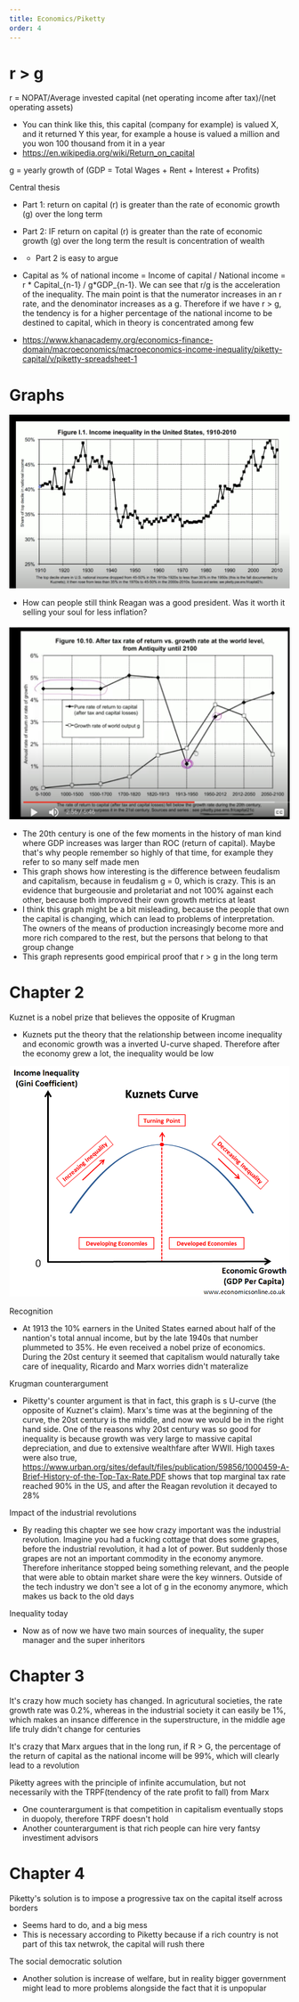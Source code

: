 ```yaml
---
title: Economics/Piketty
order: 4
---
```


# r > g


r = NOPAT/Average invested capital (net operating income after tax)/(net operating assets)
- You can think like this, this capital (company for example) is valued X, and it returned Y this year, for example a house is valued a million and you won 100 thousand from it in a year
- https://en.wikipedia.org/wiki/Return_on_capital

g = yearly growth of (GDP = Total Wages + Rent + Interest + Profits)

Central thesis
- Part 1: return on capital (r) is greater than the rate of economic growth (g) over the long term
- Part 2: IF return on capital (r) is greater than the rate of economic growth (g) over the long term the result is concentration of wealth
- - Part 2 is easy to argue

- Capital as % of national income = Income of capital / National income = r * Capital_{n-1} / g*GDP_{n-1}. We can see that r/g is the acceleration of the inequality. The main point is that the numerator increases in an r rate, and the denominator increases as a g. Therefore if we have r > g, the tendency is for a higher percentage of the national income to be destined to capital, which in theory is concentrated among few
- https://www.khanacademy.org/economics-finance-domain/macroeconomics/macroeconomics-income-inequality/piketty-capital/v/piketty-spreadsheet-1


# Graphs

![alt text](<Inncome inequality in US.png>)
- How can people still think Reagan was a good president. Was it worth it selling your soul for less inflation?

![alt text](<ROC VS GDP global.png>)
- The 20th century is one of the few moments in the history of man kind where GDP increases was larger than ROC (return of capital). Maybe that's why people remember so highly of that time, for example they refer to so many self made men
- This graph shows how interesting is the difference between feudalism and capitalism, because in feudalism g = 0, which is crazy. This is an evidence that burgeousie and proletariat and not 100% against each other, because both improved their own growth metrics at least
- I think this graph might be a bit misleading, because the people that own the capital is changing, which can lead to problems of interpretation. The owners of the means of production increasingly become more and more rich compared to the rest, but the persons that belong to that group change
- This graph represents good empirical proof that r > g in the long term

# Chapter 2

Kuznet is a nobel prize that believes the opposite of Krugman
- Kuznets put the theory that the relationship between income inequality and economic growth was a inverted U-curve shaped. Therefore after the economy grew a lot, the inequality would be low

![alt text](image.png)

Recognition
- At 1913 the 10% earners in the United States earned about half of the nantion's total annual income, but by the late 1940s that number plummeted to 35%. He even received a nobel prize of economics. During the 20st century it seemed that capitalism would naturally take care of inequality, Ricardo and Marx worries didn't materalize

Krugman counterargument
- Piketty's counter argument is that in fact, this graph is s U-curve (the opposite of Kuznet's claim). Marx's time was at the beginning of the curve, the 20st century is the middle, and now we would be in the right hand side. One of the reasons why 20st century was so good for inequality is because growth was very large to massive capital depreciation, and due to extensive wealthfare after WWII. High taxes were also true, https://www.urban.org/sites/default/files/publication/59856/1000459-A-Brief-History-of-the-Top-Tax-Rate.PDF shows that top marginal tax rate reached 90% in the US, and after the Reagan revolution it decayed to 28%

Impact of the industrial revolutions
- By reading this chapter we see how crazy important was the industrial revolution. Imagine you had a fucking cottage that does some grapes, before the industrial revolution, it had a lot of power. But suddenly those grapes are not an important commodity in the economy anymore. Therefore inheritance stopped being something relevant, and the people that were able to obtain market share were the key winners. Outside of the tech industry we don't see a lot of g in the economy anymore, which makes us back to the old days

Inequality today
- Now as of now we have two main sources of inequality, the super manager and the super inheritors


# Chapter 3

It's crazy how much society has changed. In agricutural societies, the rate growth rate was 0.2%, whereas in the industrial society it can easily be 1%, which makes an insance difference in the superstructure, in the middle age  life truly didn't change for centuries

It's crazy that Marx argues that in the long run, if R > G, the percentage of the return of capital as the national income will be 99%, which will clearly lead to a revolution

Piketty agrees with the principle of infinite accumulation, but not necessarily with the TRPF(tendency of the rate profit to fall) from Marx
- One counterargument is that competition in capitalism eventually stops in duopoly, therefore TRPF doesn't hold
- Another counterargument is that rich people can hire very fantsy investiment advisors

# Chapter 4

Piketty's solution is to impose a progressive tax on the capital itself across borders
- Seems hard to do, and a big mess
- This is necessary according to Piketty because if a rich country is not part of this tax netwrok, the capital will rush there

The social democratic solution
- Another solution is increase of welfare, but in reality bigger government might lead to more problems alongside the fact that it is unpopular